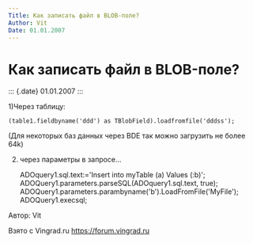 ```yaml
---
Title: Как записать файл в BLOB-поле?
Author: Vit
Date: 01.01.2007
---
```



Как записать файл в BLOB-поле?
==============================

::: {.date}
01.01.2007
:::

1)Через таблицу:


     
    (table1.fieldbyname('ddd') as TBlobField).loadfromfile('dddss');

(Для некоторых баз данных через BDE так можно загрузить не более 64k)

2) через параметры в запросе...


     
    ADOquery1.sql.text:='Insert into myTable (a) Values (:b)';
    ADOQuery1.parameters.parseSQL(ADOquery1.sql.text, true);
    ADOQuery1.parameters.parambyname('b').LoadFromFile('MyFile');
    ADOQuery1.execsql; 

Автор: Vit

Взято с Vingrad.ru <https://forum.vingrad.ru>
